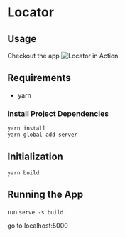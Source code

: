 # Locator
## Usage

Checkout the app
![Locator in Action][gif]

[gif]: https://github.com/jykim16/projectGifs/raw/master/MapsChallenge.gif "App in Action"

## Requirements

- yarn

### Install Project Dependencies

```
yarn install
yarn global add server
```

## Initialization

```
yarn build
```

## Running the App

run `serve -s build`

go to localhost:5000
